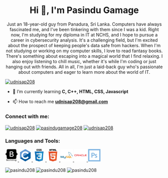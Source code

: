 <!--### Hi there 👋


**Pasindu208/Pasindu208** is a ✨ _special_ ✨ repository because its `README.md` (this file) appears on your GitHub profile.

Here are some ideas to get you started:

- 🔭 I’m currently working on ...
- 🌱 I’m currently learning ...
- 👯 I’m looking to collaborate on ...
- 🤔 I’m looking for help with ...
- 💬 Ask me about ...
- 📫 How to reach me: ...
- 😄 Pronouns: ...
- ⚡ Fun fact: ...
-->
<h1 align="center">Hi 👋, I'm Pasindu Gamage</h1>
<p align="center">Just an 18-year-old guy from Panadura, Sri
                Lanka. Computers have always fascinated me, and I've been tinkering
                with them since I was a kid. Right now, I'm studying for my diploma in
                IT at NCHS, and I hope to pursue a career in cybersecurity analysis.
                It's a challenging field, but I'm excited about the prospect of
                keeping people's data safe from hackers.
                When I'm not studying or working on my computer skills, I love to read
                fantasy books. There's something about escaping into a magical world
                that I find relaxing. I also enjoy listening to chill music, whether
                it's while I'm coding or just hanging out with friends.
                All in all, I'm just a laid-back guy who's passionate about computers
                and eager to learn more about the world of IT.</p>

<!-- <p align="left"> <a href="https://github.com/ryo-ma/github-profile-trophy"><img src="https://github-profile-trophy.vercel.app/?username=pasindu208" alt="pasindu208" /></a> </p> -->

<p align="left"> <a href="https://twitter.com/udnisap208" target="blank"><img src="https://img.shields.io/twitter/follow/udnisap208?logo=twitter&style=for-the-badge" alt="udnisap208" /></a> </p>

- 🌱 I’m currently learning **C, C++, HTML, CSS, Javascript**

- 📫 How to reach me **udnisap208@gmail.com**

<h3 align="left">Connect with me:</h3>
<p align="left">
<a href="https://twitter.com/udnisap208" target="blank"><img align="center" src="https://raw.githubusercontent.com/rahuldkjain/github-profile-readme-generator/master/src/images/icons/Social/twitter.svg" alt="udnisap208" height="30" width="40" /></a>
<a href="https://linkedin.com/in/pasindugamage208" target="blank"><img align="center" src="https://raw.githubusercontent.com/rahuldkjain/github-profile-readme-generator/master/src/images/icons/Social/linked-in-alt.svg" alt="pasindugamage208" height="30" width="40" /></a>
<a href="https://instagram.com/udnisap208" target="blank"><img align="center" src="https://raw.githubusercontent.com/rahuldkjain/github-profile-readme-generator/master/src/images/icons/Social/instagram.svg" alt="udnisap208" height="30" width="40" /></a>
</p>

<h3 align="left">Languages and Tools:</h3>
<p align="left"> <a href="https://getbootstrap.com" target="_blank" rel="noreferrer"> <img src="https://raw.githubusercontent.com/devicons/devicon/master/icons/bootstrap/bootstrap-plain-wordmark.svg" alt="bootstrap" width="40" height="40"/> </a>  <a href="https://www.cprogramming.com/" target="_blank" rel="noreferrer"> <img src="https://raw.githubusercontent.com/devicons/devicon/master/icons/c/c-original.svg" alt="c" width="40" height="40"/> </a> <a href="https://www.w3schools.com/css/" target="_blank" rel="noreferrer"> <img src="https://raw.githubusercontent.com/devicons/devicon/master/icons/css3/css3-original-wordmark.svg" alt="css3" width="40" height="40"/> </a>  <a href="https://www.w3.org/html/" target="_blank" rel="noreferrer"> <img src="https://raw.githubusercontent.com/devicons/devicon/master/icons/html5/html5-original-wordmark.svg" alt="html5" width="40" height="40"/> </a>  <a href="https://www.mysql.com/" target="_blank" rel="noreferrer"> <img src="https://raw.githubusercontent.com/devicons/devicon/master/icons/mysql/mysql-original-wordmark.svg" alt="mysql" width="40" height="40"/> </a>  <a href="https://www.oracle.com/" target="_blank" rel="noreferrer"> <img src="https://raw.githubusercontent.com/devicons/devicon/master/icons/oracle/oracle-original.svg" alt="oracle" width="40" height="40"/> </a>  <a href="https://www.photoshop.com/en" target="_blank" rel="noreferrer"> <img src="https://raw.githubusercontent.com/devicons/devicon/master/icons/photoshop/photoshop-line.svg" alt="photoshop" width="40" height="40"/> </a> </p>

<img align="center" src="https://github-readme-stats.vercel.app/api/top-langs?username=pasindu208&show_icons=true&locale=en&layout=compact" alt="pasindu208" />

<img align="center" src="https://github-readme-stats.vercel.app/api?username=pasindu208&show_icons=true&locale=en" alt="pasindu208" />

<img align="center" src="https://github-readme-streak-stats.herokuapp.com/?user=pasindu208&" alt="pasindu208" />


